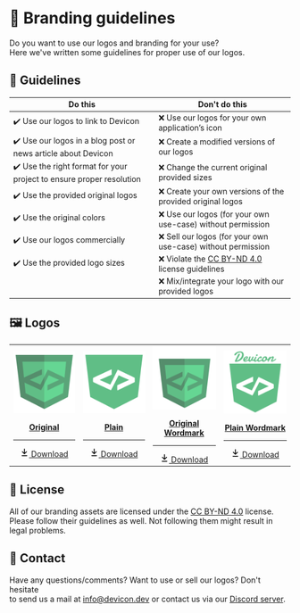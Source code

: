 # 🎨 Branding guidelines

Do you want to use our logos and branding for your use?\
Here we've written some guidelines for proper use of our logos.

## 📜 Guidelines

| Do this                                                         | Don't do this                                                       |
| ------------------------------------------------------------ | ------------------------------------------------------------ |
| :heavy_check_mark: Use our logos to link to Devicon | :x: Use our logos for your own application’s icon |
| :heavy_check_mark: Use our logos in a blog post or news article about Devicon | :x: Create a modified versions of our logos |
| :heavy_check_mark: Use the right format for your project to ensure proper resolution | :x: Change the current original provided sizes                  |
| :heavy_check_mark: Use the provided original logos | :x: Create your own versions of the provided original logos |                             |
| :heavy_check_mark: Use the original colors                  |               :x: Use our logos (for your own use-case) without permission
| :heavy_check_mark: Use our logos commercially      |               :x: Sell our logos (for your own use-case) without permission
| :heavy_check_mark: Use the provided logo sizes      |               :x: Violate the [CC BY-ND 4.0](https://creativecommons.org/licenses/by-nd/4.0/) license guidelines
|                     |               :x: Mix/integrate your logo with our provided logos

## 🖼 Logos

<table>
  <tr>
    <td align="center" valign="middle"> <!-- Original version -->
      <a href="https://github.com/devicons/devicon/blob/master/icons/devicon/devicon-original.svg" target="_blank">
        <img width="150" src="https://raw.githubusercontent.com/devicons/devicon/master/icons/devicon/devicon-original.svg">

**Original**

---
<a href="https://raw.githubusercontent.com/devicons/devicon/master/icons/devicon/devicon-original.svg">
<svg aria-hidden="true" height="16" viewBox="0 0 16 16" version="1.1" width="16" data-view-component="true" class="octicon octicon-download mr-1">
    <path fill-rule="evenodd" d="M7.47 10.78a.75.75 0 001.06 0l3.75-3.75a.75.75 0 00-1.06-1.06L8.75 8.44V1.75a.75.75 0 00-1.5 0v6.69L4.78 5.97a.75.75 0 00-1.06 1.06l3.75 3.75zM3.75 13a.75.75 0 000 1.5h8.5a.75.75 0 000-1.5h-8.5z"></path>
</svg> Download
</a>
      </a>
    </td> <!-- Plain version -->
    <td align="center" valign="middle">
      <a href="https://github.com/devicons/devicon/blob/master/icons/devicon/devicon-plain.svg" target="_blank">
        <img width="150" src="https://raw.githubusercontent.com/devicons/devicon/master/icons/devicon/devicon-plain.svg">

**Plain**

---
<a href="https://raw.githubusercontent.com/devicons/devicon/master/icons/devicon/devicon-plain.svg">
<svg aria-hidden="true" height="16" viewBox="0 0 16 16" version="1.1" width="16" data-view-component="true" class="octicon octicon-download mr-1">
    <path fill-rule="evenodd" d="M7.47 10.78a.75.75 0 001.06 0l3.75-3.75a.75.75 0 00-1.06-1.06L8.75 8.44V1.75a.75.75 0 00-1.5 0v6.69L4.78 5.97a.75.75 0 00-1.06 1.06l3.75 3.75zM3.75 13a.75.75 0 000 1.5h8.5a.75.75 0 000-1.5h-8.5z"></path>
</svg> Download
</a>
    </a>
  </td> <!-- Original wordmark version -->
    <td align="center" valign="middle">
      <a href="https://github.com/devicons/devicon/blob/master/icons/devicon/devicon-original-wordmark.svg" target="_blank">
        <img width="150" src="https://raw.githubusercontent.com/devicons/devicon/master/icons/devicon/devicon-original-wordmark.svg">

**Original Wordmark**

---
<a href="https://raw.githubusercontent.com/devicons/devicon/master/icons/devicon/devicon-original-wordmark.svg">
<svg aria-hidden="true" height="16" viewBox="0 0 16 16" version="1.1" width="16" data-view-component="true" class="octicon octicon-download mr-1">
    <path fill-rule="evenodd" d="M7.47 10.78a.75.75 0 001.06 0l3.75-3.75a.75.75 0 00-1.06-1.06L8.75 8.44V1.75a.75.75 0 00-1.5 0v6.69L4.78 5.97a.75.75 0 00-1.06 1.06l3.75 3.75zM3.75 13a.75.75 0 000 1.5h8.5a.75.75 0 000-1.5h-8.5z"></path>
</svg> Download
</a>
    </a>
  </td> <!-- Plain wordmark version -->
    <td align="center" valign="middle">
      <a href="https://github.com/devicons/devicon/blob/master/icons/devicon/devicon-plain-wordmark.svg" target="_blank">
        <img width="150" src="https://raw.githubusercontent.com/devicons/devicon/master/icons/devicon/devicon-plain-wordmark.svg">

**Plain Wordmark**

---
<a href="https://raw.githubusercontent.com/devicons/devicon/master/icons/devicon/devicon-plain-wordmark.svg">
<svg aria-hidden="true" height="16" viewBox="0 0 16 16" version="1.1" width="16" data-view-component="true" class="octicon octicon-download mr-1">
    <path fill-rule="evenodd" d="M7.47 10.78a.75.75 0 001.06 0l3.75-3.75a.75.75 0 00-1.06-1.06L8.75 8.44V1.75a.75.75 0 00-1.5 0v6.69L4.78 5.97a.75.75 0 00-1.06 1.06l3.75 3.75zM3.75 13a.75.75 0 000 1.5h8.5a.75.75 0 000-1.5h-8.5z"></path>
</svg> Download
</a>
      </a>
    </td>
  </tr>
</table>

## 📝 License

All of our branding assets are licensed under the [CC BY-ND 4.0](https://creativecommons.org/licenses/by-nd/4.0/) license.\
Please follow their guidelines as well. Not following them might result in legal problems.

## 📧 Contact

Have any questions/comments? Want to use or sell our logos? Don't hesitate\
to send us a mail at info@devicon.dev or contact us via our [Discord server](https://discord.gg/hScy8KWACQ).
